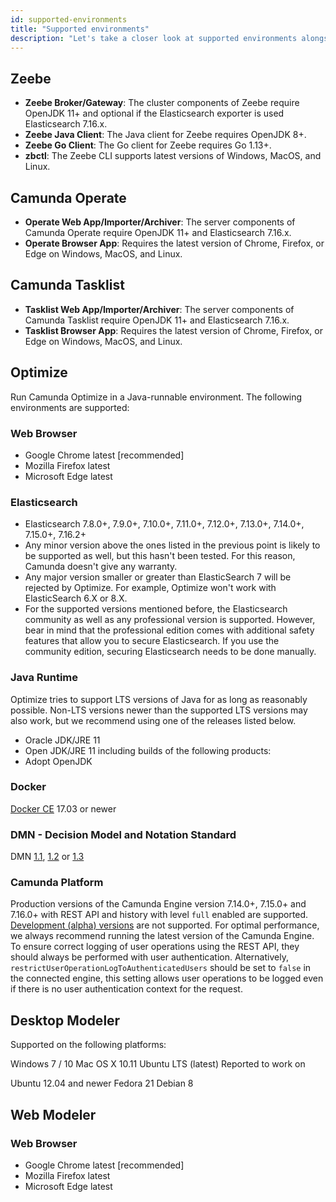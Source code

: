 ```yaml
---
id: supported-environments
title: "Supported environments"
description: "Let's take a closer look at supported environments alongside Zeebe, Operate, and Tasklist."
---
```


## Zeebe

- **Zeebe Broker/Gateway**: The cluster components of Zeebe require OpenJDK 11+ and optional if the Elasticsearch exporter is used Elasticsearch 7.16.x.
- **Zeebe Java Client**: The Java client for Zeebe requires OpenJDK 8+.
- **Zeebe Go Client**: The Go client for Zeebe requires Go 1.13+.
- **zbctl**: The Zeebe CLI supports latest versions of Windows, MacOS, and Linux.

## Camunda Operate

- **Operate Web App/Importer/Archiver**: The server components of Camunda
  Operate require OpenJDK 11+ and Elasticsearch 7.16.x.
- **Operate Browser App**: Requires the latest version of Chrome, Firefox, or
  Edge on Windows, MacOS, and Linux.

## Camunda Tasklist

- **Tasklist Web App/Importer/Archiver**: The server components of Camunda
  Tasklist require OpenJDK 11+ and Elasticsearch 7.16.x.
- **Tasklist Browser App**: Requires the latest version of Chrome, Firefox, or
  Edge on Windows, MacOS, and Linux.


## Optimize

Run Camunda Optimize in a Java-runnable environment. The following environments are supported:

### Web Browser

- Google Chrome latest [recommended]
- Mozilla Firefox latest
- Microsoft Edge latest

### Elasticsearch

- Elasticsearch 7.8.0+, 7.9.0+, 7.10.0+, 7.11.0+, 7.12.0+, 7.13.0+, 7.14.0+, 7.15.0+, 7.16.2+
- Any minor version above the ones listed in the previous point is likely to be supported as well, but this hasn't been tested. For this reason, Camunda doesn't give any warranty.
- Any major version smaller or greater than ElasticSearch 7 will be rejected by Optimize. For example, Optimize won't work with ElasticSearch 6.X or 8.X.
- For the supported versions mentioned before, the Elasticsearch community as well as any professional version is supported. However, bear in mind that the professional edition comes with additional safety features that allow you to secure Elasticsearch. If you use the community edition, securing Elasticsearch needs to be done manually.

### Java Runtime

Optimize tries to support LTS versions of Java for as long as reasonably possible. Non-LTS versions newer than the supported LTS versions may also work, but we recommend using one of the releases listed below.

- Oracle JDK/JRE 11
- Open JDK/JRE 11 including builds of the following products:
 - Adopt OpenJDK

### Docker

[Docker CE](https://docs.docker.com/install/) 17.03 or newer

### DMN - Decision Model and Notation Standard

DMN [1.1](https://www.omg.org/spec/DMN/1.1), [1.2](https://www.omg.org/spec/DMN/1.2) or [1.3](https://www.omg.org/spec/DMN/1.3)

### Camunda Platform

Production versions of the Camunda Engine version 7.14.0+, 7.15.0+ and 7.16.0+ with REST API and history with level `full` enabled are supported. [Development (alpha) versions](https://docs.camunda.org/enterprise/release-policy/#community-vs-enterprise-releases) are not supported. For optimal performance, we always recommend running the latest version of the Camunda Engine. To ensure correct logging of user operations using the REST API, they should always be performed with user authentication. Alternatively, `restrictUserOperationLogToAuthenticatedUsers` should be set to `false` in the connected engine, this setting allows user operations to be logged even if there is no user authentication context for the request.

## Desktop Modeler

Supported on the following platforms:

Windows 7 / 10
Mac OS X 10.11
Ubuntu LTS (latest)
Reported to work on

Ubuntu 12.04 and newer
Fedora 21
Debian 8

## Web Modeler
### Web Browser

- Google Chrome latest [recommended]
- Mozilla Firefox latest
- Microsoft Edge latest

